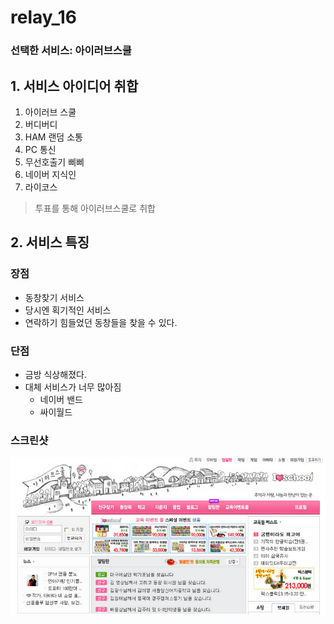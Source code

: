 # relay_16



### 선택한 서비스: 아이러브스쿨


## 1. 서비스 아이디어 취합

1. 아이러브 스쿨
2. 버디버디
3. HAM 랜덤 소통
4. PC 통신
5. 무선호출기 삐삐
6. 네이버 지식인
7. 라이코스

> 투표를 통해 아이러브스쿨로 취합

## 2. 서비스 특징

### 장점
- 동창찾기 서비스
- 당시엔 획기적인 서비스
- 연락하기 힘들었던 동창들을 찾을 수 있다.

### 단점
- 금방 식상해졌다.
- 대체 서비스가 너무 많아짐
    - 네이버 밴드
    - 싸이월드

### 스크린샷

![](./ilovschool.png)



